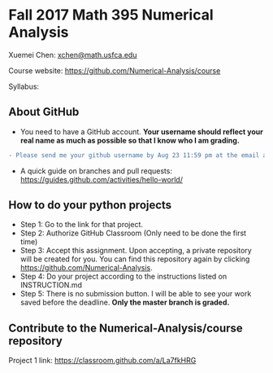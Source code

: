 # Fall 2017 Math 395 Numerical Analysis 

Xuemei Chen: xchen@math.usfca.edu

Course website: https://github.com/Numerical-Analysis/course

Syllabus: 

## About GitHub
- You need to have a GitHub account. **Your username should reflect your real name as much as possible so that I know who I am grading.**

```diff
- Please send me your github username by Aug 23 11:59 pm at the email address above.
```
- A quick guide on branches and pull requests: https://guides.github.com/activities/hello-world/

## How to do your python projects
- Step 1: Go to the link for that project.
- Step 2: Authorize GitHub Classroom (Only need to be done the first time)
- Step 3: Accept this assignment. Upon accepting, a private repository will be created for you. You can find this repository again by clicking https://github.com/Numerical-Analysis. 
- Step 4: Do your project according to the instructions listed on INSTRUCTION.md
- Step 5: There is no submission button. I will be able to see your work saved before the deadline. **Only the master branch is graded.**

## Contribute to the Numerical-Analysis/course repository

Project 1 link: https://classroom.github.com/a/La7fkHRG
